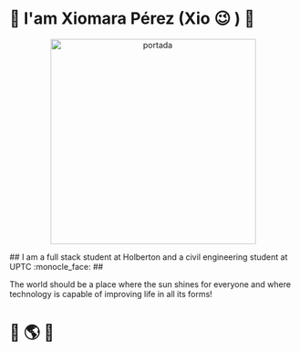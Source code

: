 # :ribbon: I'am Xiomara Pérez (Xio :wink: ) :ribbon: #
<p align="center">
  <img with="360" height=360 src="https://i.ibb.co/NTv5c66/portada.gif" alt="portada" border="0">
</p>
## I am a full stack student at Holberton and a civil engineering student at UPTC :monocle_face: ##

The world should be a place where the sun shines for everyone and where technology is capable of improving life in all its forms!
# :open_hands: :earth_americas: :open_hands: #
